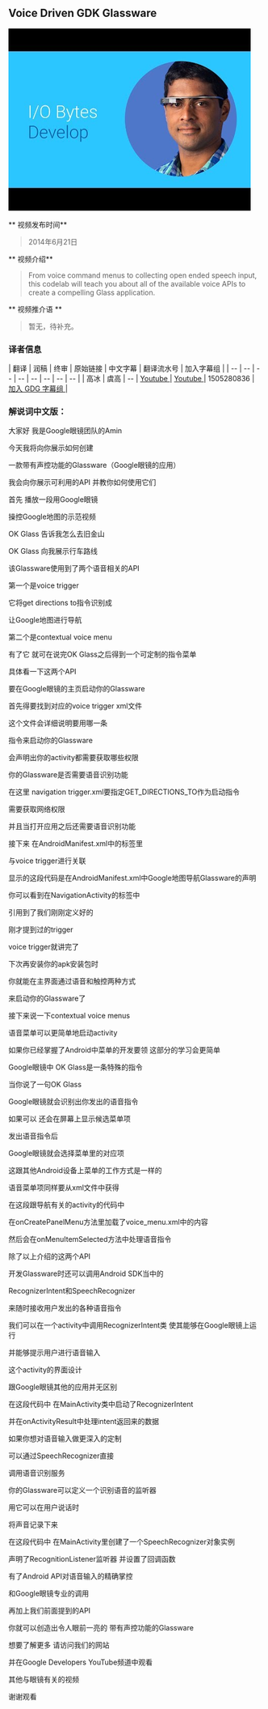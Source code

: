 ##  Voice Driven GDK Glassware

![video_screenshot](images/vGotlqDeUGk.jpg)

** 视频发布时间**
 
> 2014年6月21日

** 视频介绍**

> From voice command menus to collecting open ended speech input, this codelab will teach you about all of the available voice APIs to create a compelling Glass application.

** 视频推介语 **

>  暂无，待补充。


### 译者信息

| 翻译 | 润稿 | 终审 | 原始链接 | 中文字幕 |  翻译流水号  |  加入字幕组  |
| -- | -- | -- | -- | -- |  -- | -- | -- |
| 高冰 | 虞高 | -- | [ Youtube ]( https://www.youtube.com/watch?v=vGotlqDeUGk )  |  [ Youtube ]( https://www.youtube.com/watch?v=Ee_8gdLI268 ) | 1505280836 | [ 加入 GDG 字幕组 ]( http://www.gfansub.com/join_translator )  |



### 解说词中文版：

大家好  我是Google眼镜团队的Amin

今天我将向你展示如何创建

一款带有声控功能的Glassware（Google眼镜的应用）

我会向你展示可利用的API  并教你如何使用它们

首先  播放一段用Google眼镜

操控Google地图的示范视频

OK Glass  告诉我怎么去旧金山

OK Glass  向我展示行车路线

该Glassware使用到了两个语音相关的API

第一个是voice trigger

它将get directions to指令识别成

让Google地图进行导航

第二个是contextual voice menu

有了它  就可在说完OK Glass之后得到一个可定制的指令菜单

具体看一下这两个API

要在Google眼镜的主页启动你的Glassware

首先得要找到对应的voice trigger xml文件

这个文件会详细说明要用哪一条

指令来启动你的Glassware

会声明出你的activity都需要获取哪些权限

你的Glassware是否需要语音识别功能

在这里  navigation trigger.xml要指定GET_DIRECTIONS_TO作为启动指令

需要获取网络权限

并且当打开应用之后还需要语音识别功能

接下来  在AndroidManifest.xml中的<activity>标签里

与voice trigger进行关联

显示的这段代码是在AndroidManifest.xml中Google地图导航Glassware的声明

你可以看到在NavigationActivity的<meta-data>标签中

引用到了我们刚刚定义好的

刚才提到过的trigger

voice trigger就讲完了

下次再安装你的apk安装包时

你就能在主界面通过语音和触控两种方式

来启动你的Glassware了

接下来说一下contextual voice menus

语音菜单可以更简单地启动activity

如果你已经掌握了Android中菜单的开发要领  这部分的学习会更简单

Google眼镜中  OK Glass是一条特殊的指令

当你说了一句OK Glass

Google眼镜就会识别出你发出的语音指令

如果可以  还会在屏幕上显示候选菜单项

发出语音指令后

Google眼镜就会选择菜单里的对应项

这跟其他Android设备上菜单的工作方式是一样的

语音菜单项同样要从xml文件中获得

在这段跟导航有关的activity的代码中

在onCreatePanelMenu方法里加载了voice_menu.xml中的内容

然后会在onMenuItemSelected方法中处理语音指令

除了以上介绍的这两个API

开发Glassware时还可以调用Android SDK当中的

RecognizerIntent和SpeechRecognizer

来随时接收用户发出的各种语音指令

我们可以在一个activity中调用RecognizerIntent类  使其能够在Google眼镜上运行

并能够提示用户进行语音输入

这个activity的界面设计

跟Google眼镜其他的应用并无区别

在这段代码中  在MainActivity类中启动了RecognizerIntent

并在onActivityResult中处理intent返回来的数据

如果你想对语音输入做更深入的定制

可以通过SpeechRecognizer直接

调用语音识别服务

你的Glassware可以定义一个识别语音的监听器

用它可以在用户说话时

将声音记录下来

在这段代码中  在MainActivity里创建了一个SpeechRecognizer对象实例

声明了RecognitionListener监听器  并设置了回调函数

有了Android API对语音输入的精确掌控

和Google眼镜专业的调用

再加上我们前面提到的API

你就可以创造出令人眼前一亮的  带有声控功能的Glassware

想要了解更多  请访问我们的网站

并在Google Developers YouTube频道中观看

其他与眼镜有关的视频

谢谢观看